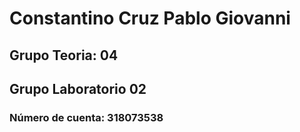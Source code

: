 # Constantino Cruz Pablo Giovanni 
## Grupo Teoria: 04
## Grupo Laboratorio 02
### Número de cuenta: 318073538
